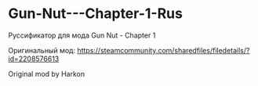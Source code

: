 # Gun-Nut---Chapter-1-Rus

Руссификатор для мода Gun Nut - Chapter 1

Оригинальный мод: https://steamcommunity.com/sharedfiles/filedetails/?id=2208576613

Original mod by Harkon
